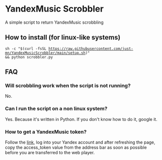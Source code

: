 # YandexMusic Scrobbler
A simple script to return YandexMusic scrobbling 
## How to install (for linux-like systems)
<code>sh -c "$(curl -fsSL https://raw.githubusercontent.com/just-mn/YandexMusicScrobbler/main/setup.sh)" && python scrobbler.py</code>
## FAQ
### Will scrobbling work when the script is not running?
No.
### Can I run the script on a non linux system?
Yes. Because it's written in Python. If you don't know how to do it, google it.
### How to get a YandexMusic token?
Follow the [link](https://oauth.yandex.com/authorize?response_type=token&client_id=23cabbbdc6cd418abb4b39c32c41195d), log into your Yandex account and after refreshing the page, copy the access_token value from the address bar as soon as possible before you are transferred to the web player.
